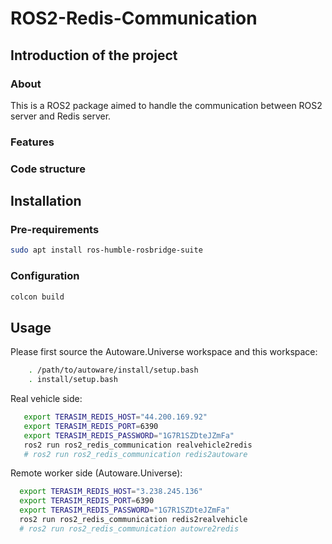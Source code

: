 # ROS2-Redis-Communication

## Introduction of the project

### About
This is a ROS2 package aimed to handle the communication between ROS2 server and Redis server.

### Features

### Code structure

## Installation

### Pre-requirements
```sh
sudo apt install ros-humble-rosbridge-suite
```

### Configuration
```sh
colcon build
```

## Usage

Please first source the Autoware.Universe workspace and this workspace:
```sh
    . /path/to/autoware/install/setup.bash
    . install/setup.bash
```
 Real vehicle side:
 ```sh
    export TERASIM_REDIS_HOST="44.200.169.92"
    export TERASIM_REDIS_PORT=6390
    export TERASIM_REDIS_PASSWORD="1G7R1SZDteJZmFa"
    ros2 run ros2_redis_communication realvehicle2redis
    # ros2 run ros2_redis_communication redis2autoware
 ```
 Remote worker side (Autoware.Universe):
  ```sh
    export TERASIM_REDIS_HOST="3.238.245.136"
    export TERASIM_REDIS_PORT=6390
    export TERASIM_REDIS_PASSWORD="1G7R1SZDteJZmFa"
    ros2 run ros2_redis_communication redis2realvehicle
    # ros2 run ros2_redis_communication autowre2redis
 ```
